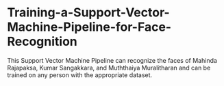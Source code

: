 # Training-a-Support-Vector-Machine-Pipeline-for-Face-Recognition
This Support Vector Machine Pipeline can recognize the faces of Mahinda Rajapaksa, Kumar Sangakkara, and Muththaiya Muralitharan and  can be trained on any person with the appropriate dataset.
